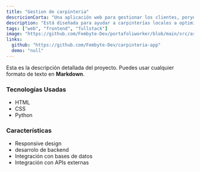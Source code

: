 ```yaml
---
title: "Gestion de carpinteria"
descricionCorta: "Una aplicación web para gestionar los clientes, poryectos y gastos de una carpinteria. Un proyecto desarrollado con Python y Flask."
description: "Está diseñada para ayudar a carpinterías locales a optimizar la gestión de sus proyectos. Permite llevar un registro detallado de los gastos asociados a cada proyecto, facilitando el cálculo de ganancias. Además, incluye herramientas para gestionar gastos indirectos y generar reportes mensuales, para ayudar al pago de impuestos en México."
tags: ["web", "frontend", "fullstack"]
image: "https://github.com/Fembyte-Dev/portafoliworker/blob/main/src/assets/images/projects/proyecto-1.png?raw=true"
links:
  github: "https://github.com/Fembyte-Dev/carpinteria-app"
  demo: "null"
---
```


Esta es la descripción detallada del proyecto. Puedes usar cualquier formato de texto en **Markdown**.

### Tecnologías Usadas
- HTML
- CSS
- Python

### Características
- Responsive design
- desarrolo de backend
- Integración con bases de datos
- Integración con APIs externas